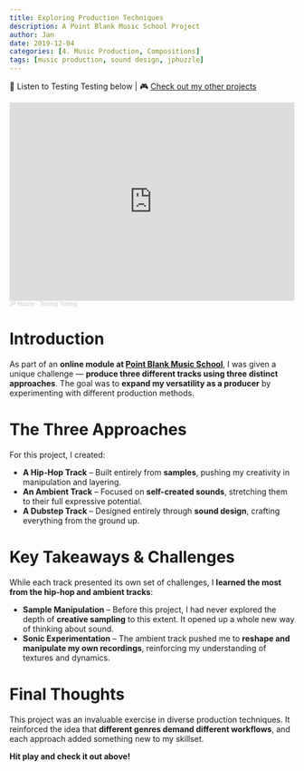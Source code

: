 ```yaml
---
title: Exploring Production Techniques
description: A Point Blank Music School Project
author: Jan
date: 2019-12-04
categories: [4. Music Production, Compositions]
tags: [music production, sound design, jphuzzle]
---
```


🎵 Listen to Testing Testing below | 🎮 [Check out my other projects](https://janhuss.github.io/categories/)

<iframe width="100%" height="350" scrolling="no" frameborder="no" allow="autoplay" src="https://w.soundcloud.com/player/?url=https%3A//api.soundcloud.com/playlists/810239898&color=%23ff5500&auto_play=false&hide_related=false&show_comments=true&show_user=true&show_reposts=false&show_teaser=true"></iframe><div style="font-size: 10px; color: #cccccc;line-break: anywhere;word-break: normal;overflow: hidden;white-space: nowrap;text-overflow: ellipsis; font-family: Interstate,Lucida Grande,Lucida Sans Unicode,Lucida Sans,Garuda,Verdana,Tahoma,sans-serif;font-weight: 100;"><a href="https://soundcloud.com/jphuzzle-1" title="JP Huzzle" target="_blank" style="color: #cccccc; text-decoration: none;">JP Huzzle</a> · <a href="https://soundcloud.com/jphuzzle-1/sets/workaround" title="Testing Testing" target="_blank" style="color: #cccccc; text-decoration: none;">Testing Testing</a></div>

# Introduction

As part of an **online module at [Point Blank Music School](https://www.pointblankmusicschool.com/)**, 
I was given a unique challenge — **produce three different tracks using three distinct approaches**. 
The goal was to **expand my versatility as a producer** by experimenting with different production 
methods.

# The Three Approaches

For this project, I created:

- **A Hip-Hop Track** – Built entirely from **samples**, pushing my creativity in manipulation 
  and layering.
- **An Ambient Track** – Focused on **self-created sounds**, stretching them to their full 
  expressive potential.
- **A Dubstep Track** – Designed entirely through **sound design**, crafting everything from the 
  ground up.

# Key Takeaways & Challenges

While each track presented its own set of challenges, I **learned the most from the hip-hop and 
ambient tracks**:

- **Sample Manipulation** – Before this project, I had never explored the depth of **creative 
  sampling** to this extent. It opened up a whole new way of thinking about sound.
- **Sonic Experimentation** – The ambient track pushed me to **reshape and manipulate my own 
  recordings**, reinforcing my understanding of textures and dynamics.

# Final Thoughts

This project was an invaluable exercise in diverse production techniques. It reinforced the idea 
that **different genres demand different workflows**, and each approach added something new to my 
skillset.

**Hit play and check it out above!**
